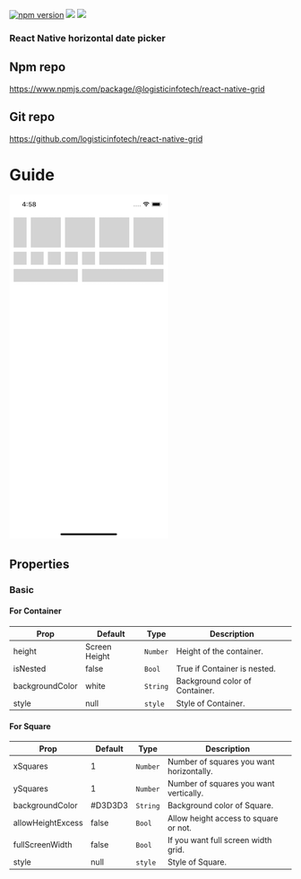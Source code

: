 <p align="left">
    <a href="https://www.npmjs.com/package/@logisticinfotech/react-native-grid"><img alt="npm version" src="https://img.shields.io/badge/npm-v1.0.0-green.svg"></a>
    <a href="https://www.npmjs.com/package/@logisticinfotech/react-native-grid"><img src="https://img.shields.io/badge/downloads-%3E1K-yellow.svg"></a>
    <a href="https://www.npmjs.com/package/@logisticinfotech/react-native-grid"<><img src="https://img.shields.io/badge/license-MIT-orange.svg"></a>
</p>

### React Native horizontal date picker

## Npm repo
https://www.npmjs.com/package/@logisticinfotech/react-native-grid

## Git repo
https://github.com/logisticinfotech/react-native-grid

# Guide

<!-- # Installation and Usage
Please check this blog for installation and usage [this link]() -->

![](RNGrid.png)

## Properties

### Basic

#### For Container

| Prop | Default | Type | Description |
| ------ | -------- | ----- | ------------- |
| height | Screen Height | `Number` | Height of the container. |
| isNested | false | `Bool` | True if Container is nested. |
| backgroundColor | white | `String` | Background color of Container. |
| style | null | `style` | Style of Container. |

#### For Square

| Prop | Default | Type | Description |
| ------ | -------- | ----- | ------------- |
| xSquares | 1 | `Number` | Number of squares you want horizontally.  |
| ySquares | 1 | `Number` | Number of squares you want vertically. |
| backgroundColor | #D3D3D3 | `String` | Background color of Square. |
| allowHeightExcess | false | `Bool` | Allow height access to square or not. |
| fullScreenWidth | false | `Bool` | If you want full screen width grid. |
| style | null | `style` | Style of Square. |

